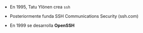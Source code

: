 - En 1995, Tatu Ylönen crea `ssh`
    
- Posteriormente funda SSH Communications Security (ssh.com)
    
- En 1999 se desarrolla **OpenSSH**